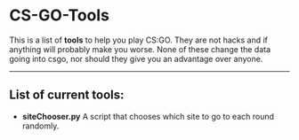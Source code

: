 # CS-GO-Tools

This is a list of **tools** to help you play CS:GO. They are not hacks and if anything will probably make you worse. None of these change the data going into csgo, nor should they give you an advantage over anyone.

--------------------------------------------------------------------------------

## **List of current tools:**

- **siteChooser.py** A script that chooses which site to go to each round randomly.
